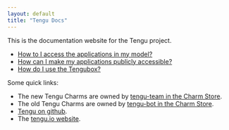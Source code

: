 ```yaml
---
layout: default
title: "Tengu Docs"
---
```


This is the documentation website for the Tengu project.

 - [How to I access the applications in my model?](use/expose-applications.html)
 - [How can I make my applications publicly accessible?](use/expose-applications.html#ii-use-a-machine-with-a-public-ip)
 - [How do I use the Tengubox?](use/tengubox.html)


Some quick links:

 - The new Tengu Charms are owned by [tengu-team in the Charm Store](https://jujucharms.com/u/tengu-team).
 - The old Tengu Charms are owned by [tengu-bot in the Charm Store](https://jujucharms.com/u/tengu-bot).
 - [Tengu on github](https://github.com/IBCNServices/tengu-charms).
 - The [tengu.io website](http://tengu.io).
 

